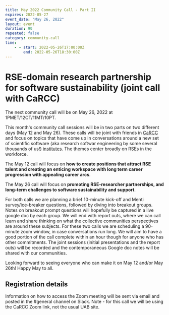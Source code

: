 ```yaml
---
title: May 2022 Community Call - Part II
expires: 2022-05-27
event_date: "May 26, 2022"
layout: event
duration: 90
repeated: false
category: community-call
time:
    - - start: 2022-05-26T17:00:00Z
        end: 2022-05-26T18:30:00Z
---
```


#  RSE-domain research partnership for software sustainability (joint call with CaRCC)

The next community call will be on May 26, 2022 at 1PMET/12CT/11MT/10PT.

This month's community call sessions will be in two parts on two different days (May 12 and May 26). These calls will be joint with friends in [CaRCC](https://carcc.org) and focus on topics that have come up
in conversations around a new set of scientific software (aka research softwar engineering by some 
several thousands of us!) [institutes](https://www.schmidtfutures.com/our-work/virtual-institute-for-scientific-software/).
The themes center broadly on RSEs in the workforce.

The May 12 call will focus on **how to create positions that attract RSE talent and creating an enticing workspace with long term career progression with appealing career arcs**.

The May 26 call will focus on **promoting RSE-researcher partnerships, and long-term challenges to software sustainability and support**.

For both calls we are planning a brief 10-minute kick-off and Menti survey/ice-breaker questions, followed by diving into breakout groups. Notes on breakout prompt questions will hopefully be captured in a live google doc by each group. We will end with report outs, where we can call learn and share thinking on what the collective communities perspectives are around these subjects. For these two calls we are scheduling a 90-minute zoom 
window, in case conversations run long. We will aim to have a good portion of the call complete within an hour though for anyone who has other commitments. The joint sessions (initial presentations and the report outs) will be recorded and the contemporaneous Google doc notes will be shared with our communities.

Looking forward to seeing everyone who can make it on May 12 and/or May 26th! Happy May to all.



## Registration details
Information on how to access the Zoom meeting will be sent via email and posted in the #general channel on Slack.
Note - for this call we will be using the CaRCC Zoom link, not the usual UAB site.
